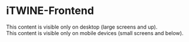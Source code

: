 # iTWINE-Frontend

<!-- Visible only on Desktop (Large screens and up) -->
<div class="d-none d-lg-block">
  This content is visible only on desktop (large screens and up).
</div>

<!-- Visible only on Mobile (Small screens and below) -->
<div class="d-block d-md-none">
  This content is visible only on mobile devices (small screens and below).
</div>
